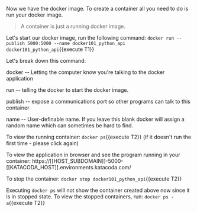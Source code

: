 Now we have the docker image.  To create a container all you need to do is run your docker image.

>A container is just a running docker image.

Let's start our docker image, run the following command: `docker run --publish 5000:5000 --name docker101_python_api docker101_python_api`{{execute T1}} 

Let's break down this command:

docker -- Letting the computer know you're talking to the docker application

run -- telling the docker to start the docker image.

publish -- expose a communications port so other programs can talk to this container

name -- User-definable name.  If you leave this blank docker will assign a random name which can sometimes be hard to find.


To view the running container: `docker ps`{{execute T2}}  (if it doesn't run the first time - please click again)

To view the application in browser and see the program running in your container: https://[[HOST_SUBDOMAIN]]-5000-[[KATACODA_HOST]].environments.katacoda.com/

To stop the container: `docker stop docker101_python_api`{{execute T2}}

Executing `docker ps` will not show the container created above now since it is in stopped state. To view the stopped containers, run: `docker ps -a`{{execute T2}}